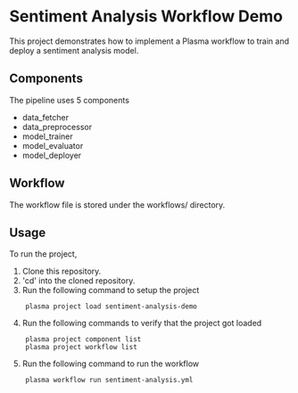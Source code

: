 # Sentiment Analysis Workflow Demo

This project demonstrates how to implement a Plasma workflow to train and deploy
a sentiment analysis model.

## Components

The pipeline uses 5 components

- data_fetcher
- data_preprocessor
- model_trainer
- model_evaluator
- model_deployer

## Workflow

The workflow file is stored under the workflows/ directory.

## Usage

To run the project,

1. Clone this repository.
2. 'cd' into the cloned repository.
3. Run the following command to setup the project
```
	plasma project load sentiment-analysis-demo
```
4. Run the following commands to verify that the project got loaded

```
	plasma project component list
	plasma project workflow list
```
5. Run the following command to run the workflow

```
	plasma workflow run sentiment-analysis.yml
```

